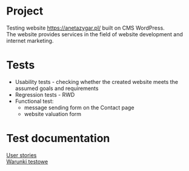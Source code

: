 # Project
Testing website https://anetazygar.pl/ built on CMS WordPress. <br>
The website provides services in the field of website development and internet marketing.

# Tests
- Usability tests - checking whether the created website meets the assumed goals and requirements
- Regression tests - RWD
- Functional test:
   - message sending form on the Contact page
   - website valuation form

# Test documentation
<a href= "https://drive.google.com/file/d/1wVpAzz97Y-Vplehe7jp3Ncw4o1cKzBt2/view?usp=drive_link" target="_blank"> User stories </a> <br> 
<a href= "https://drive.google.com/file/d/1BLMHVEt0V0PYAebrgLtKof2KVr_UT8Vs/view?usp=drive_link" target="_blank"> Warunki testowe </a> <br> 
